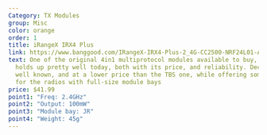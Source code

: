 ```yaml
---
Category: TX Modules
group: Misc
color: orange
order: 1
title: iRangeX IRX4 Plus
link: https://www.banggood.com/IRangeX-IRX4-Plus-2_4G-CC2500-NRF24L01-A7105-CYRF6936-4-IN-1-Multiprotocol-ARM-TX-Module-With-Case-p-1225080.html?cur_warehouse=CN
text: One of the original 4in1 multiprotocol modules available to buy, it still
  holds up pretty well today, both with its price, and reliability. Decently
  well known, and at a lower price than the TBS one, while offering something
  for the radios with full-size module bays
price: $41.99
point1: "Freq: 2.4GHz"
point2: "Output: 100mW"
point3: "Module bay: JR"
point4: "Weight: 45g"
---
```

